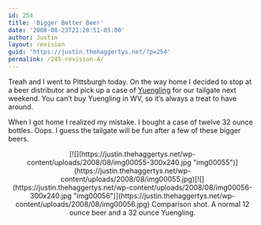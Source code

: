 ```yaml
---
id: 254
title: 'Bigger Better Beer'
date: '2008-08-23T21:28:51-05:00'
author: Justin
layout: revision
guid: 'https://justin.thehaggertys.net/?p=254'
permalink: /245-revision-4/
---
```


Treah and I went to Pittsburgh today. On the way home I decided to stop at a beer distributor and pick up a case of [Yuengling](http://www.yuengling.com) for our tailgate next weekend. You can’t buy Yuengling in WV, so it’s always a treat to have around.

When I got home I realized my mistake. I bought a case of twelve 32 ounce bottles. Oops. I guess the tailgate will be fun after a few of these bigger beers.

<center>  
[![](https://justin.thehaggertys.net/wp-content/uploads/2008/08/img00055-300x240.jpg "img00055")](https://justin.thehaggertys.net/wp-content/uploads/2008/08/img00055.jpg)[![](https://justin.thehaggertys.net/wp-content/uploads/2008/08/img00056-300x240.jpg "img00056")](https://justin.thehaggertys.net/wp-content/uploads/2008/08/img00056.jpg)  
Comparison shot. A normal 12 ounce beer and a 32 ounce Yuengling.

</center>